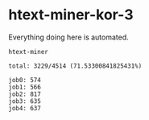 # htext-miner-kor-3

Everything doing here is automated.

```
htext-miner

total: 3229/4514 (71.53300841825431%)

job0: 574
job1: 566
job2: 817
job3: 635
job4: 637
```